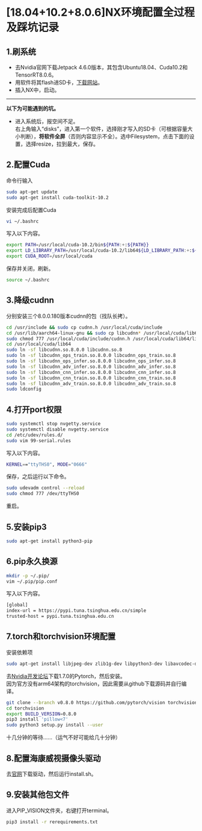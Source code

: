 # [18.04+10.2+8.0.6]NX环境配置全过程及踩坑记录
## 1.刷系统
- 去Nvidia官网下载Jetpack 4.6.0版本，其包含Ubuntu18.04、Cuda10.2和TensorRT8.0.6。
- 用软件将其flash进SD卡，[下载网站](https://www.balena.io/etcher/)。
- 插入NX中，启动。
***
**以下为可能遇到的坑。**
- 进入系统后，报空间不足。\
右上角输入“disks”，进入第一个软件，选择刚才写入的SD卡（可根据容量大小判断），**将软件全屏**（否则内容显示不全）。选中Filesystem，点击下面的设置，选择resize，拉到最大，保存。
## 2.配置Cuda
命令行输入
```bash
sudo apt-get update
sudo apt-get install cuda-toolkit-10.2 
```
安装完成后配置Cuda
```bash
vi ~/.bashrc
```
写入以下内容。
```bash
export PATH=/usr/local/cuda-10.2/bin${PATH:+:${PATH}}
export LD_LIBRARY_PATH=/usr/local/cuda-10.2/lib64${LD_LIBRARY_PATH:+:${LD_LIBRARY_PATH}}
export CUDA_ROOT=/usr/local/cuda
```
保存并关闭，刷新。
```bash
source ~/.bashrc
```
## 3.降级cudnn
分别安装三个8.0.0.180版本cudnn的包（找队长拷）。
```bash
cd /usr/include && sudo cp cudnn.h /usr/local/cuda/include
cd /usr/lib/aarch64-linux-gnu && sudo cp libcudnn* /usr/local/cuda/lib64
sudo chmod 777 /usr/local/cuda/include/cudnn.h /usr/local/cuda/lib64/libcudnn*
cd /usr/local/cuda/lib64
sudo ln -sf libcudnn.so.8.0.0 libcudnn.so.8
sudo ln -sf libcudnn_ops_train.so.8.0.0 libcudnn_ops_train.so.8
sudo ln -sf libcudnn_ops_infer.so.8.0.0 libcudnn_ops_infer.so.8
sudo ln -sf libcudnn_adv_infer.so.8.0.0 libcudnn_adv_infer.so.8
sudo ln -sf libcudnn_cnn_infer.so.8.0.0 libcudnn_cnn_infer.so.8
sudo ln -sf libcudnn_cnn_train.so.8.0.0 libcudnn_cnn_train.so.8
sudo ln -sf libcudnn_adv_train.so.8.0.0 libcudnn_adv_train.so.8
sudo ldconfig
```
## 4.打开port权限
```bash
sudo systemctl stop nvgetty.service
sudo systemctl disable nvgetty.service
cd /etc/udev/rules.d/
sudo vim 99-serial.rules
```
写入以下内容。
```bash
KERNEL=="ttyTHS0", MODE="0666"
```
保存，之后运行以下命令。
```bash
sudo udevadm control --reload
sudo chmod 777 /dev/ttyTHS0
```
重启。
## 5.安装pip3
```bash
sudo apt-get install python3-pip
```
## 6.pip永久换源
```bash
mkdir -p ~/.pip/
vim ~/.pip/pip.conf
```
写入以下内容。
```bash
[global]
index-url = https://pypi.tuna.tsinghua.edu.cn/simple
trusted-host = pypi.tuna.tsinghua.edu.cn
```
## 7.torch和torchvision环境配置
安装依赖项
```bash
sudo apt-get install libjpeg-dev zlib1g-dev libpython3-dev libavcodec-dev libavformat-dev libswscale-dev libopenblas-base libopenmpi-dev
```
去[Nvidia开发论坛](https://forums.developer.nvidia.com/t/pytorch-for-jetson/72048)下载1.7.0的Pytorch，然后安装。\
因为官方没有arm64架构的torchvision，因此需要从github下载源码并自行编译。
```bash
git clone --branch v0.8.0 https://github.com/pytorch/vision torchvision
cd torchvision
export BUILD_VERSION=0.8.0
pip3 install 'pillow<7'
sudo python3 setup.py install --user
```
十几分钟的等待......（运气不好可能给几十分钟）
## 8.配置海康威视摄像头驱动
去[官网](https://www.mindvision.com.cn/uploadfiles/SDK/linuxSDK_V2.1.0.37.tar.gz)下载驱动，然后运行install.sh。
## 9.安装其他包文件
进入PIP_VISION文件夹，右键打开terminal。
```bash
pip3 install -r rerequirements.txt
```
